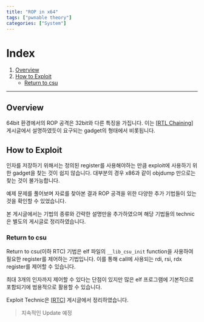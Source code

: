 ```yaml
---
title: "ROP in x64"
tags: ["pwnable theory"]
categories: ["System"]
---
```


# Index

1. [Overview](#overview)
2. [How to Exploit](#how-to-exploit)
    - [Return to csu](#return-to-csu)

* * *

## Overview

64bit 환경에서의 ROP 공격은 32bit와 다른 특징을 가집니다. 이는 [[RTL Chaining](https://jun-project-lab.github.io/system/RTL-chaining/#gadget)] 게시글에서 설명하였듯이 요구되는 gadget의 형태에서 비롯됩니다.

## How to Exploit

인자를 저장하기 위해서는 정의된 register를 사용해야하는 만큼 exploit에 사용하기 위한 gadget을 찾는 것이 쉽지 않습니다. 대부분의 경우 x86과 같이 objdump 만으로는 찾는 것이 불가능합니다.

예제 문제를 풀어보며 자료를 찾아본 결과 ROP 공격을 위한 다양한 추가 기법들이 있는 것을 확인할 수 있었습니다.

본 게시글에서는 기법의 종류와 간략한 설명만을 추가하였으며 해당 기법들의 technic은 별도의 게시글로 정리하였습니다.

### Return to csu

Return to csu(이하 RTC) 기법은 elf 파일의 `__lib_csu_init` function을 사용하여 필요한 register를 제어하는 기법입니다. 이를 통해 call에 사용되는 rdi, rsi, rdx register를 제어할 수 있습니다.

최대 3개의 인자까지 제어할 수 있다는 단점이 있지만 많은 elf 프로그램에 기본적으로 포함되기에 범용적으로 활용할 수 있습니다.

Exploit Technic은 [[RTC](https://jun-project-lab.github.io/system/return2csu/)] 게시글에서 정리하였습니다.

> 지속적인 Update 예정
